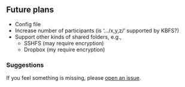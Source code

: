 ## Future plans

* Config file
* Increase number of participants (is ‘…/x,y,z/’ supported by KBFS?)
* Support other kinds of shared folders, e.g.,
  * SSHFS (may require encryption)
  * Dropbox (my require encryption)

### Suggestions

If you feel something is missing, please
[open an issue](https://github.com/kseistrup/kbmsgr/issues).
